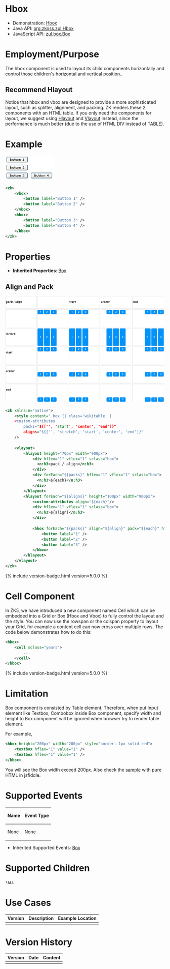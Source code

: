 

# Hbox

- Demonstration: [Hbox](http://www.zkoss.org/zkdemo/layout/box)
- Java API: [org.zkoss.zul.Hbox](https://www.zkoss.org/javadoc/latest/zk/org/zkoss/zul/Hbox.html)
- JavaScript API: [zul.box.Box](https://www.zkoss.org/javadoc/latest/jsdoc/classes/zul.box.Box.html)


# Employment/Purpose

The hbox component is used to layout its child components horizontally
and control those children's horizontal and vertical position..

## Recommend Hlayout

Notice that hbox and vbox are designed to provide a more sophisticated
layout, such as splitter, alignment, and packing. ZK renders these 2
components with an HTML table. If you only need the components for
layout, we suggest using [ Hlayout]({{site.baseurl}}/zk_component_ref/hlayout) and [ Vlayout]({{site.baseurl}}/zk_component_ref/vlayout) instead,
since the performance is much better (due to the use of HTML DIV instead
of TABLE).

# Example

![](/zk_component_ref/images/ZKComRef_Hbox_Simple_Examples.PNG)

```xml
<zk>
    <vbox>
        <button label="Button 1" />
        <button label="Button 2" />
    </vbox>
    <hbox>
        <button label="Button 3" />
        <button label="Button 4" />
    </hbox>
</zk>
```

# Properties

- **Inherited Properties**: [ Box]({{site.baseurl}}/zk_component_ref/box#Properties)

## Align and Pack

![](/zk_component_ref/images/ZKComRef_Hbox_Simple_Examples_align_pack.PNG)

```xml
<zk xmlns:n="native">
    <style content=".box {| class='wikitable' | 
    <custom-attributes 
        packs="${['', 'start', 'center', 'end']}"
        aligns="${['', 'stretch', 'start', 'center', 'end']}"
    />

    <vlayout>
        <hlayout height="70px" width="900px">
            <div hflex="1" vflex="1" sclass="box">
              <n:h3>pack / align</n:h3>
            </div>
            <div forEach="${packs}" hflex="1" vflex="1" sclass="box">
              <n:h3>${each}</n:h3>
            </div>
        </hlayout>
        <hlayout forEach="${aligns}" height="100px" width="900px">
            <custom-attributes align="${each}"/> 
            <div hflex="1" vflex="1" sclass="box">
              <n:h3>${align}</n:h3>
            </div>
          
            <hbox forEach="${packs}" align="${align}" pack="${each}" hflex="1" vflex="1" sclass="box">
                <button label="1" />
                <button label="2" />
                <button label="3" />
            </hbox>
        </hlayout>
    </vlayout>
</zk>
```

{% include version-badge.html version=5.0.0 %}

# Cell Component

In ZK5, we have introduced a new component named Cell which can be
embedded into a Grid or Box (Hbox and Vbox) to fully control the layout
and the style. You can now use the rowspan or the colspan property to
layout your Grid, for example a content cell can now cross over multiple
rows. The code below demonstrates how to do this:

```xml
<hbox>
    <cell sclass="years">
        ...
    </cell>
</hbox>
```

{% include version-badge.html version=5.0.0 %}

# Limitation

Box component is consisted by Table element. Therefore, when put Input
element like Textbox, Combobox inside Box component, specify width and
height to Box component will be ignored when browser try to render table
element.

For example,

```xml
<hbox height="200px" width="200px" style="border: 1px solid red">
    <textbox hflex="1" value="1" />
    <textbox hflex="1" value="1" />
</hbox>
```

You will see the Box width exceed 200px. Also check the
[sample](http://jsfiddle.net/A5g9q/) with pure HTML in jsfiddle.

# Supported Events

<table>
<thead>
<tr class="header">
<th><center>
<p>Name</p>
</center></th>
<th><center>
<p>Event Type</p>
</center></th>
</tr>
</thead>
<tbody>
<tr class="odd">
<td><p>None</p></td>
<td><p>None</p></td>
</tr>
</tbody>
</table>

- Inherited Supported Events: [ Box]({{site.baseurl}}/zk_component_ref/box#Supported_Events)

# Supported Children

`*ALL`

# Use Cases

| Version | Description | Example Location |
|---------|-------------|------------------|
|         |             |                  |

# Version History



| Version | Date | Content |
|---------|------|---------|
|         |      |         |


